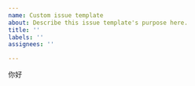 ```yaml
---
name: Custom issue template
about: Describe this issue template's purpose here.
title: ''
labels: ''
assignees: ''

---
```


你好
